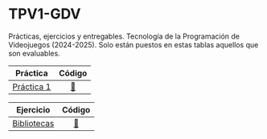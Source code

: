 # TPV1-GDV
Prácticas, ejercicios y entregables. Tecnología de la Programación de Videojuegos (2024-2025).
Solo están puestos en estas tablas aquellos que son evaluables.

| Práctica | Código |
|:--:|:--:|
[Práctica 1](https://github.com/acostacion/TPV-entregas/blob/main/Practicas/Practica1/enunPract1.pdf)|[📁](https://github.com/acostacion/TPV-entregas/tree/main/Practicas/Practica1)|

| Ejercicio | Código |
|:--:|:--:|
[Bibliotecas](https://github.com/acostacion/TPV-entregas/blob/main/Ejercicios%20evaluables/Biblioteca/ejercicioLab2.pdf)|[📁](https://github.com/acostacion/TPV-entregas/tree/main/Ejercicios%20evaluables/Biblioteca)|
